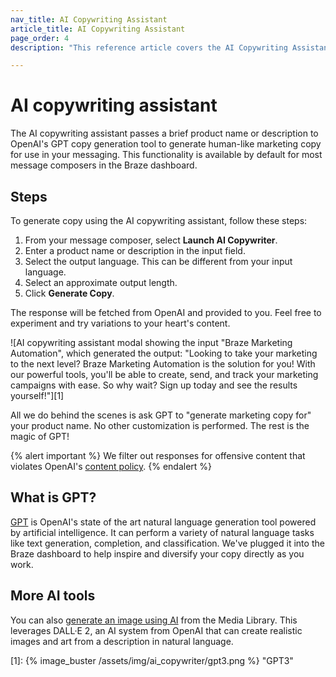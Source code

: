 ```yaml
---
nav_title: AI Copywriting Assistant
article_title: AI Copywriting Assistant
page_order: 4
description: "This reference article covers the AI Copywriting Assistant, feature that passes a brief product name or description to OpenAI's GPT copy generation tool to generate human-like marketing copy for use in your messaging."

---
```


# AI copywriting assistant

The AI copywriting assistant passes a brief product name or description to OpenAI's GPT copy generation tool to generate human-like marketing copy for use in your messaging. This functionality is available by default for most message composers in the Braze dashboard.

## Steps

To generate copy using the AI copywriting assistant, follow these steps:

1. From your message composer, select <i class="fa-solid fa-wand-magic-sparkles"></i> **Launch AI Copywriter**.
2. Enter a product name or description in the input field.
3. Select the output language. This can be different from your input language.
4. Select an approximate output length. 
5. Click **Generate Copy**.

The response will be fetched from OpenAI and provided to you. Feel free to experiment and try variations to your heart's content.

![AI copywriting assistant modal showing the input "Braze Marketing Automation", which generated the output: "Looking to take your marketing to the next level? Braze Marketing Automation is the solution for you! With our powerful tools, you'll be able to create, send, and track your marketing campaigns with ease. So why wait? Sign up today and see the results yourself!"][1]

All we do behind the scenes is ask GPT to "generate marketing copy for" your product name. No other customization is performed. The rest is the magic of GPT!

{% alert important %}
We filter out responses for offensive content that violates OpenAI's [content policy](https://beta.openai.com/docs/usage-guidelines/content-policy).
{% endalert %}

## What is GPT?

[GPT](https://openai.com/product/gpt-4) is OpenAI's state of the art natural language generation tool powered by artificial intelligence. It can perform a variety of natural language tasks like text generation, completion, and classification. We've plugged it into the Braze dashboard to help inspire and diversify your copy directly as you work.

## More AI tools

You can also [generate an image using AI]({{site.baseurl}}/user_guide/engagement_tools/templates_and_media/media_library/#generate-ai) from the Media Library. This leverages DALL·E 2, an AI system from OpenAI that can create realistic images and art from a description in natural language.

[1]: {% image_buster /assets/img/ai_copywriter/gpt3.png %} "GPT3"
